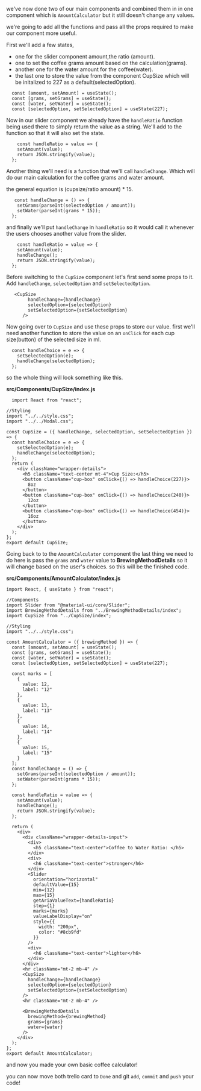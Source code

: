 
we've now done two of our main components and combined them in in one component which is `AmountCalculator` but it still doesn't change any values.

we're going to add all the functions and pass all the props required to make our component more useful.

First we'll add a few states, 
- one for the slider component amount,the ratio (amount).
- one to set the coffee grams amount based on the calculation(grams).
- another one for the water amount for the coffee(water).
- the last one to store the value from the component CupSize which will be initalized to 227 as a default(selectedOption).
```
  const [amount, setAmount] = useState();
  const [grams, setGrams] = useState();
  const [water, setWater] = useState();
  const [selectedOption, setSelectedOption] = useState(227);
```
  Now in our slider component we already have the `handleRatio` function being used there to simply return the value as a string. We'll add to the function so that it will also set the state.
```
    const handleRatio = value => {
    setAmount(value);
    return JSON.stringify(value);
  };
```
 Another thing we'll need is a function that we'll call `handleChange`. Which will do our main calculation for the coffee grams and water amount.

 the general equation is (cupsize/ratio amount) * 15.
```
   const handleChange = () => {
    setGrams(parseInt(selectedOption / amount));
    setWater(parseInt(grams * 15));
  };
```
  and finally we'll put `handleChange` in `handleRatio` so it would call it whenever the users chooses another value from the slider.
```
    const handleRatio = value => {
    setAmount(value);
    handleChange();
    return JSON.stringify(value);
  };
```

  Before switching to the `CupSize` component let's first send some props to it.
  Add `handleChange`, `selectedOption` and `setSelectedOption`.
```
   <CupSize
        handleChange={handleChange}
        selectedOption={selectedOption}
        setSelectedOption={setSelectedOption}
      />
```
Now going over to `CupSize` and use these props to store our value.
first we'll need another function to store the value on an `onClick` for each cup size(button) of the selected size in ml.
```
  const handleChoice = e => {
    setSelectedOption(e);
    handleChange(selectedOption);
  };
```
  so the whole thing will look something like this.

  **src/Components/CupSize/index.js**
```
  import React from "react";

//Styling
import "../../style.css";
import "../../Modal.css";

const CupSize = ({ handleChange, selectedOption, setSelectedOption }) => {
  const handleChoice = e => {
    setSelectedOption(e);
    handleChange(selectedOption);
  };
  return (
    <div className="wrapper-details">
      <h5 className="text-center mt-4">Cup Size:</h5>
      <button className="cup-box" onClick={() => handleChoice(227)}>
        8oz
      </button>
      <button className="cup-box" onClick={() => handleChoice(240)}>
        12oz
      </button>
      <button className="cup-box" onClick={() => handleChoice(454)}>
        16oz
      </button>
    </div>
  );
};
export default CupSize;
```

Going back to to the `AmountCalculator` component the last thing we need to do here is pass the `grams` and `water` value to **BrewingMethodDetails** so it will change based on the user's choices. so this will be the finished code.

**src/Components/AmountCalculator/index.js**
```
import React, { useState } from "react";

//Components
import Slider from "@material-ui/core/Slider";
import BrewingMethodDetails from "../BrewingMethodDetails/index";
import CupSize from "../CupSize/index";

//Styling
import "../../style.css";

const AmountCalculator = ({ brewingMethod }) => {
  const [amount, setAmount] = useState();
  const [grams, setGrams] = useState();
  const [water, setWater] = useState();
  const [selectedOption, setSelectedOption] = useState(227);

  const marks = [
    {
      value: 12,
      label: "12"
    },
    {
      value: 13,
      label: "13"
    },
    {
      value: 14,
      label: "14"
    },
    {
      value: 15,
      label: "15"
    }
  ];
  const handleChange = () => {
    setGrams(parseInt(selectedOption / amount));
    setWater(parseInt(grams * 15));
  };

  const handleRatio = value => {
    setAmount(value);
    handleChange();
    return JSON.stringify(value);
  };

  return (
    <div>
      <div className="wrapper-details-input">
        <div>
          <h5 className="text-center">Coffee to Water Ratio: </h5>
        </div>
        <div>
          <h6 className="text-center">stronger</h6>
        </div>
        <Slider
          orientation="horizontal"
          defaultValue={15}
          min={12}
          max={15}
          getAriaValueText={handleRatio}
          step={1}
          marks={marks}
          valueLabelDisplay="on"
          style={{
            width: "200px",
            color: "#8cb9fd"
          }}
        />
        <div>
          <h6 className="text-center">lighter</h6>
        </div>
      </div>
      <hr className="mt-2 mb-4" />
      <CupSize
        handleChange={handleChange}
        selectedOption={selectedOption}
        setSelectedOption={setSelectedOption}
      />
      <hr className="mt-2 mb-4" />

      <BrewingMethodDetails
        brewingMethod={brewingMethod}
        grams={grams}
        water={water}
      />
    </div>
  );
};
export default AmountCalculator;
```

and now you made your own basic coffee calculator!

you can now move both trello card to `Done` and git `add`, `commit` and `push` your code!

